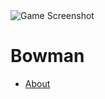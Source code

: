 <img src="https://i.imgur.com/bnQY9Iq.png" alt="Game Screenshot" align="middle">

# Bowman
 <ul>
  <li><a href="/Bowman/about">About</a></li>
</ul> 
